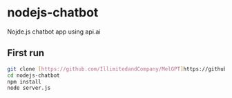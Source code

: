 # nodejs-chatbot
Nojde.js chatbot app using api.ai

## First run

```bash
git clone [https://github.com/IllimitedandCompany/MelGPT]https://github.com/IllimitedandCompany/MelGPT.git
cd nodejs-chatbot
npm install
node server.js

```
